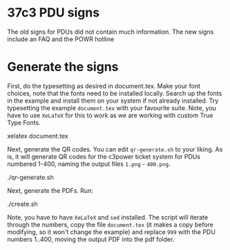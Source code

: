 # 37c3 PDU signs

The old signs for PDUs did not contain much information. The new signs include an FAQ and the POWR hotline

# Generate the signs

First, do the typesetting as desired in document.tex. Make your font choices, note that the fonts need to be installed locally. Search up the fonts in the example and install them on your system if not already installed. Try typesetting the example `document.tex` with your favourite suite. Note, you have to use `XeLaTeX` for this to work as we are working with custom True Type Fonts.

  xelatex document.tex

Next, generate the QR codes. You can edit `qr-generate.sh` to your liking. As is, it will generate QR codes for the c3power ticket system for PDUs numbered 1-400, naming the output files `1.png` - `400.png`.

  ./qr-generate.sh

Next, generate the PDFs. Run:

  ./create.sh

Note, you have to have `XeLaTeX` and `sed` installed. The script will iterate through the numbers, copy the file `document.tex` (it makes a copy before modifying, so it won't change the example) and replace `999` with the PDU numbers 1..400, moving the output PDF into the pdf folder.